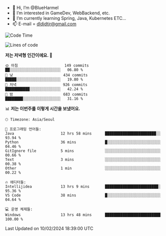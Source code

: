 - 👋 Hi, I’m @BlueHarmel
- 👀 I’m interested in GameDev, WebBackend, etc.
- 🌱 I’m currently learning Spring, Java, Kubernetes ETC...
- 📫 E-mail = dldjdtjr@gmail.com
  <!--START_SECTION:waka-->
![Code Time](http://img.shields.io/badge/Code%20Time-385%20hrs%207%20mins-blue)

![Lines of code](https://img.shields.io/badge/%EC%A0%80%EB%8A%94%20%EC%97%AC%ED%83%9C%EA%B9%8C%EC%A7%80%20-39.8%20million%20%EC%A4%84%EC%9D%98%20%EC%BD%94%EB%93%9C%EB%A5%BC%20%EC%9E%91%EC%84%B1%ED%96%88%EC%96%B4%EC%9A%94.-blue)

**저는 저녁형 인간이에요. 🦉** 

```text
🌞 아침                     149 commits         ██░░░░░░░░░░░░░░░░░░░░░░░   06.80 % 
🌆 낮　                     434 commits         █████░░░░░░░░░░░░░░░░░░░░   19.80 % 
🌃 저녁                     926 commits         ███████████░░░░░░░░░░░░░░   42.24 % 
🌙 밤　                     683 commits         ████████░░░░░░░░░░░░░░░░░   31.16 % 
```


📊 **저는 이번주를 이렇게 시간을 보냈어요.** 

```text
🕑︎ Timezone: Asia/Seoul

💬 프로그래밍 언어들: 
Java                     12 hrs 58 mins      ███████████████████████░░   93.94 % 
Python                   36 mins             █░░░░░░░░░░░░░░░░░░░░░░░░   04.46 % 
GitIgnore file           5 mins              ░░░░░░░░░░░░░░░░░░░░░░░░░   00.66 % 
Text                     3 mins              ░░░░░░░░░░░░░░░░░░░░░░░░░   00.38 % 
Other                    1 min               ░░░░░░░░░░░░░░░░░░░░░░░░░   00.22 % 

🔥 에디터들: 
Intellijidea             13 hrs 9 mins       ████████████████████████░   95.36 % 
VS Code                  38 mins             █░░░░░░░░░░░░░░░░░░░░░░░░   04.64 % 

💻 운영 체제들: 
Windows                  13 hrs 48 mins      █████████████████████████   100.00 % 
```


 Last Updated on 10/02/2024 18:39:00 UTC
<!--END_SECTION:waka-->
<!---
BlueHarmel/BlueHarmel is a ✨ special ✨ repository because its `README.md` (this file) appears on your GitHub profile.
You can click the Preview link to take a look at your changes.
--->

